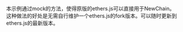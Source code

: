 本示例通过mock的方法，使得原版的ethers.js可以直接用于NewChain。  
这种做法的好处是无需自行维护一个ethers.js的fork版本。可以随时更新到ethers.js的最新版本。
